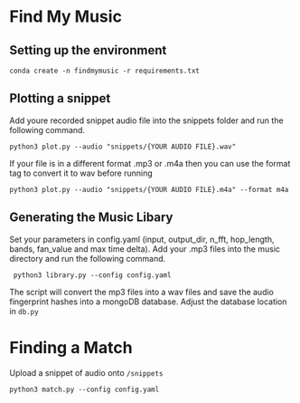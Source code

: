 # Find My Music

## Setting up the environment
```
conda create -n findmymusic -r requirements.txt
```

## Plotting a snippet
Add youre recorded snippet audio file into the snippets folder and run the following command.

```
python3 plot.py --audio "snippets/{YOUR AUDIO FILE}.wav" 
```

If your file is in a different format .mp3 or .m4a then you can use the format tag to convert it to wav before running

```
python3 plot.py --audio "snippets/{YOUR AUDIO FILE}.m4a" --format m4a 
```


## Generating the Music Libary
Set your parameters in config.yaml (input, output_dir, n_fft, hop_length, bands, fan_value and max time delta).
Add your .mp3 files into the music directory and run the following command.

```
 python3 library.py --config config.yaml
```

The script will convert the mp3 files into a wav files and save the audio fingerprint hashes into a mongoDB database. Adjust the database location in `db.py`


# Finding a Match

Upload a snippet of audio onto `/snippets`

```
python3 match.py --config config.yaml
```